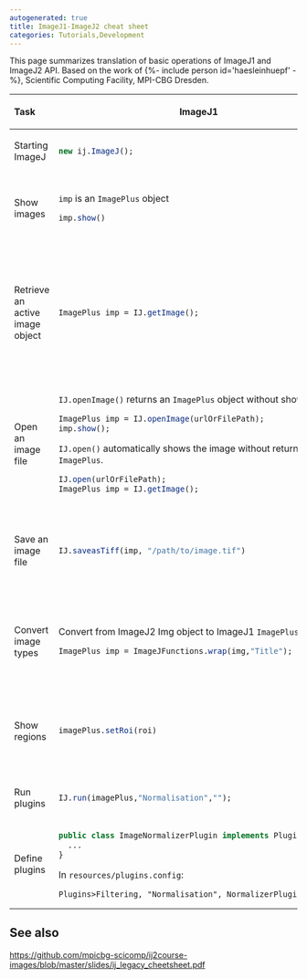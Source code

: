 ```yaml
---
autogenerated: true
title: ImageJ1-ImageJ2 cheat sheet
categories: Tutorials,Development
---
```


This page summarizes translation of basic operations of ImageJ1 and ImageJ2 API. Based on the work of {%- include person id='haesleinhuepf' -%}, Scientific Computing Facility, MPI-CBG Dresden.

<table><thead><tr class="header"><th style="text-align:left;"><p> Task</p></th><th><p>ImageJ1</p></th><th><p>ImageJ2</p></th></tr></thead><tbody><tr class="odd"><td><p>Starting ImageJ</p></td><td><div class="sourceCode" id="cb1"><pre class="sourceCode java"><code class="sourceCode java"><span id="cb1-1"><a href="#cb1-1" aria-hidden="true"></a><span class="kw">new</span> ij.<span class="fu">ImageJ</span>();</span></code></pre></div></td><td><div class="sourceCode" id="cb2"><pre class="sourceCode java"><code class="sourceCode java"><span id="cb2-1"><a href="#cb2-1" aria-hidden="true"></a>ImageJ ij = <span class="kw">new</span> net.<span class="fu">imagej</span>.<span class="fu">ImageJ</span>();</span>
<span id="cb2-2"><a href="#cb2-2" aria-hidden="true"></a>ij.<span class="fu">ui</span>().<span class="fu">showUI</span>();</span></code></pre></div></td></tr><tr class="even"><td><p>Show images</p></td><td><p><code>imp</code> is an <code>ImagePlus</code> object</p><div class="sourceCode" id="cb3"><pre class="sourceCode java"><code class="sourceCode java"><span id="cb3-1"><a href="#cb3-1" aria-hidden="true"></a>imp.<span class="fu">show</span>()</span></code></pre></div></td><td><div class="sourceCode" id="cb4"><pre class="sourceCode java"><code class="sourceCode java"><span id="cb4-1"><a href="#cb4-1" aria-hidden="true"></a>ij.<span class="fu">ui</span>().<span class="fu">show</span>(imp);</span></code></pre></div><div class="sourceCode" id="cb5"><pre class="sourceCode java"><code class="sourceCode java"><span id="cb5-1"><a href="#cb5-1" aria-hidden="true"></a>ImageJFunctions.<span class="fu">show</span>(imp);</span></code></pre></div><div class="sourceCode" id="cb6"><pre class="sourceCode java"><code class="sourceCode java"><span id="cb6-1"><a href="#cb6-1" aria-hidden="true"></a>ImageJFunctions.<span class="fu">wrap</span>(imp,<span class="st">&quot;Image&quot;</span>).<span class="fu">show</span>();</span></code></pre></div></td></tr><tr class="odd"><td><p>Retrieve an active image object</p></td><td><div class="sourceCode" id="cb7"><pre class="sourceCode java"><code class="sourceCode java"><span id="cb7-1"><a href="#cb7-1" aria-hidden="true"></a>ImagePlus imp = IJ.<span class="fu">getImage</span>();</span></code></pre></div></td><td><p>Script parameter (the same for <code>Dataset</code>, <code>ImagePlus</code>, etc.):</p><div class="sourceCode" id="cb8"><pre class="sourceCode java"><code class="sourceCode java"><span id="cb8-1"><a href="#cb8-1" aria-hidden="true"></a>#@ Img image</span></code></pre></div><p>In Java code:</p><div class="sourceCode" id="cb9"><pre class="sourceCode java"><code class="sourceCode java"><span id="cb9-1"><a href="#cb9-1" aria-hidden="true"></a><span class="at">@Parameter</span></span>
<span id="cb9-2"><a href="#cb9-2" aria-hidden="true"></a><span class="kw">private</span> Img image;</span></code></pre></div><p>Using <code>ImageDisplayService</code>:</p><div class="sourceCode" id="cb10"><pre class="sourceCode java"><code class="sourceCode java"><span id="cb10-1"><a href="#cb10-1" aria-hidden="true"></a>Dataset image = ij.<span class="fu">imageDisplay</span>().<span class="fu">getActiveDataset</span>();</span></code></pre></div></td></tr><tr class="even"><td><p>Open an image file</p></td><td><p><code>IJ.openImage()</code> returns an <code>ImagePlus</code> object without showing.</p><div class="sourceCode" id="cb11"><pre class="sourceCode java"><code class="sourceCode java"><span id="cb11-1"><a href="#cb11-1" aria-hidden="true"></a>ImagePlus imp = IJ.<span class="fu">openImage</span>(urlOrFilePath);</span>
<span id="cb11-2"><a href="#cb11-2" aria-hidden="true"></a>imp.<span class="fu">show</span>();</span></code></pre></div><p><code>IJ.open()</code> automatically shows the image without returning <code>ImagePlus</code>.</p><div class="sourceCode" id="cb12"><pre class="sourceCode java"><code class="sourceCode java"><span id="cb12-1"><a href="#cb12-1" aria-hidden="true"></a>IJ.<span class="fu">open</span>(urlOrFilePath);</span>
<span id="cb12-2"><a href="#cb12-2" aria-hidden="true"></a>ImagePlus imp = IJ.<span class="fu">getImage</span>();</span></code></pre></div></td><td><p>Using <code>IOService</code>:</p><div class="sourceCode" id="cb13"><pre class="sourceCode java"><code class="sourceCode java"><span id="cb13-1"><a href="#cb13-1" aria-hidden="true"></a><span class="bu">Object</span> image = ij.<span class="fu">io</span>().<span class="fu">open</span>(urlOrFilePath);</span></code></pre></div><p>Using <code>DatasetIOService</code> (for type safety):</p><div class="sourceCode" id="cb14"><pre class="sourceCode java"><code class="sourceCode java"><span id="cb14-1"><a href="#cb14-1" aria-hidden="true"></a>Dataset image = ij.<span class="fu">scifio</span>().<span class="fu">datasetIO</span>().<span class="fu">open</span>(urlOrFilePath);</span></code></pre></div></td></tr><tr class="odd"><td><p>Save an image file</p></td><td><div class="sourceCode" id="cb15"><pre class="sourceCode java"><code class="sourceCode java"><span id="cb15-1"><a href="#cb15-1" aria-hidden="true"></a>IJ.<span class="fu">saveasTiff</span>(imp, <span class="st">&quot;/path/to/image.tif&quot;</span>)</span></code></pre></div></td><td><p>Using <code>IOService</code>:</p><div class="sourceCode" id="cb16"><pre class="sourceCode java"><code class="sourceCode java"><span id="cb16-1"><a href="#cb16-1" aria-hidden="true"></a>ij.<span class="fu">io</span>().<span class="fu">save</span>(dataset, <span class="st">&quot;/path/to/image.tif&quot;</span>);</span></code></pre></div><p>Using <code>DatasetIOService</code>:</p><div class="sourceCode" id="cb17"><pre class="sourceCode java"><code class="sourceCode java"><span id="cb17-1"><a href="#cb17-1" aria-hidden="true"></a>ij.<span class="fu">scifio</span>().<span class="fu">datasetIO</span>().<span class="fu">save</span>(dataset, <span class="st">&quot;/path/to/image.tif&quot;</span>);</span></code></pre></div></td></tr><tr class="even"><td><p>Convert image types</p></td><td><p>Convert from ImageJ2 Img object to ImageJ1 <code>ImagePlus</code> object:</p><div class="sourceCode" id="cb18"><pre class="sourceCode java"><code class="sourceCode java"><span id="cb18-1"><a href="#cb18-1" aria-hidden="true"></a>ImagePlus imp = ImageJFunctions.<span class="fu">wrap</span>(img,<span class="st">&quot;Title&quot;</span>);</span></code></pre></div></td><td><p>Convert from ImageJ1 <code>ImagePlus</code> object to ImgLib2 <code>Img</code> object:</p><div class="sourceCode" id="cb19"><pre class="sourceCode java"><code class="sourceCode java"><span id="cb19-1"><a href="#cb19-1" aria-hidden="true"></a>Img&lt;T&gt; realImg = ImageJFunctions.<span class="fu">wrapReal</span>(imp);</span></code></pre></div><div class="sourceCode" id="cb20"><pre class="sourceCode java"><code class="sourceCode java"><span id="cb20-1"><a href="#cb20-1" aria-hidden="true"></a>Img&lt;FloatType&gt; floatImg = ImageJFunctions.<span class="fu">convertFloat</span>(imp);</span></code></pre></div><div class="sourceCode" id="cb21"><pre class="sourceCode java"><code class="sourceCode java"><span id="cb21-1"><a href="#cb21-1" aria-hidden="true"></a>Img&lt;FloatType&gt; realImg2 = ImageJFunctions.<span class="fu">wrap</span>(imp);</span></code></pre></div></td></tr><tr class="odd"><td><p>Show regions</p></td><td><div class="sourceCode" id="cb22"><pre class="sourceCode java"><code class="sourceCode java"><span id="cb22-1"><a href="#cb22-1" aria-hidden="true"></a>imagePlus.<span class="fu">setRoi</span>(roi)</span></code></pre></div></td><td><div class="sourceCode" id="cb23"><pre class="sourceCode java"><code class="sourceCode java"><span id="cb23-1"><a href="#cb23-1" aria-hidden="true"></a>Img&lt;BitType&gt; mask; <span class="co">// = ...</span></span>
<span id="cb23-2"><a href="#cb23-2" aria-hidden="true"></a>ImagePlus maskImp =ImageJFunctions.<span class="fu">wrap</span>(mask, <span class="st">&quot;mask&quot;</span>);</span>
<span id="cb23-3"><a href="#cb23-3" aria-hidden="true"></a><span class="co">// threshold the mask to get an ROI</span></span>
<span id="cb23-4"><a href="#cb23-4" aria-hidden="true"></a>ImageProcessor imageProcessor = maskImp.<span class="fu">getProcessor</span>();</span>
<span id="cb23-5"><a href="#cb23-5" aria-hidden="true"></a>imageProcessor.<span class="fu">setThreshold</span>(<span class="dv">128</span>,<span class="dv">128</span>,ImageProcessor NO_LUT_UPDATE);</span>
<span id="cb23-6"><a href="#cb23-6" aria-hidden="true"></a>Roi roi = <span class="kw">new</span> <span class="fu">ThresholdToSelection</span>().<span class="fu">convert</span>(imageProcessor);</span>
<span id="cb23-7"><a href="#cb23-7" aria-hidden="true"></a>imagePlus.<span class="fu">setRoi</span>(roi);</span></code></pre></div></td></tr><tr class="even"><td><p>Run plugins</p></td><td><div class="sourceCode" id="cb24"><pre class="sourceCode java"><code class="sourceCode java"><span id="cb24-1"><a href="#cb24-1" aria-hidden="true"></a>IJ.<span class="fu">run</span>(imagePlus,<span class="st">&quot;Normalisation&quot;</span>,<span class="st">&quot;&quot;</span>);</span></code></pre></div></td><td><div class="sourceCode" id="cb25"><pre class="sourceCode java"><code class="sourceCode java"><span id="cb25-1"><a href="#cb25-1" aria-hidden="true"></a>ij.<span class="fu">command</span>().<span class="fu">run</span>(ImageNormalizerIJ2Plugin.<span class="fu">class</span>, <span class="kw">true</span>, <span class="st">&quot;input&quot;</span>, img, <span class="st">&quot;ij&quot;</span>, ij);</span></code></pre></div></td></tr><tr class="odd"><td><p>Define plugins</p></td><td><div class="sourceCode" id="cb26"><pre class="sourceCode java"><code class="sourceCode java"><span id="cb26-1"><a href="#cb26-1" aria-hidden="true"></a><span class="kw">public</span> <span class="kw">class</span> ImageNormalizerPlugin <span class="kw">implements</span> PluginFilter {</span>
<span id="cb26-2"><a href="#cb26-2" aria-hidden="true"></a>  ...</span>
<span id="cb26-3"><a href="#cb26-3" aria-hidden="true"></a>}</span></code></pre></div><p>In <code>resources/plugins.config</code>:</p><pre><code>Plugins&gt;Filtering, &quot;Normalisation&quot;, NormalizerPlugin</code></pre></td><td><div class="sourceCode" id="cb28"><pre class="sourceCode java"><code class="sourceCode java"><span id="cb28-1"><a href="#cb28-1" aria-hidden="true"></a><span class="at">@Plugin</span>(type = Command.<span class="fu">class</span>, menuPath = <span class="st">&quot;Plugins&gt;Normalization&quot;</span>)</span>
<span id="cb28-2"><a href="#cb28-2" aria-hidden="true"></a><span class="kw">public</span> <span class="kw">class</span> ImageNormalizerIJ2Plugin <span class="kw">implements</span> Command {</span>
<span id="cb28-3"><a href="#cb28-3" aria-hidden="true"></a>  ...</span>
<span id="cb28-4"><a href="#cb28-4" aria-hidden="true"></a>}</span></code></pre></div></td></tr></tbody></table>

## See also

https://github.com/mpicbg-scicomp/ij2course-images/blob/master/slides/ij_legacy_cheetsheet.pdf

 
